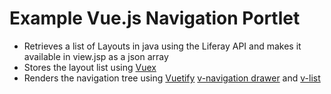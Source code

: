 # Example Vue.js Navigation Portlet

* Retrieves a list of Layouts in java using the Liferay API and makes it available in view.jsp as a json array
* Stores the layout list using [Vuex](https://vuex.vuejs.org/)
* Renders the navigation tree using [Vuetify](https://vuetifyjs.com) [v-navigation drawer](https://vuetifyjs.com/en/components/navigation-drawers) and [v-list](https://vuetifyjs.com/en/components/lists)
